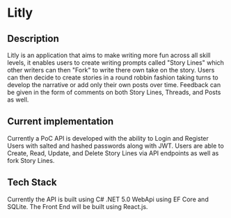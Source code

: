 # Litly

## Description

Litly is an application that aims to make writing more fun across all skill levels, it enables users to create writing prompts called "Story Lines" which other writers can then "Fork" to write there own take on the story. Users can then decide to create stories in a round robbin fashion taking turns to develop the narrative or add only their own posts over time. Feedback can be given in the form of comments on both Story Lines, Threads, and Posts as well.

## Current implementation

Currently a PoC API is developed with the ability to Login and Register Users with salted and hashed passwords along with JWT.
Users are able to Create, Read, Update, and Delete Story Lines via API endpoints as well as fork Story Lines.

## Tech Stack

Currently the API is built using C# .NET 5.0 WebApi using EF Core and SQLite. The Front End will be built using React.js.
